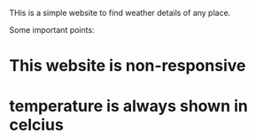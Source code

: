 THis is a simple website to find weather details of any place.

Some important points: 
# This website is non-responsive
# temperature is always shown in celcius
